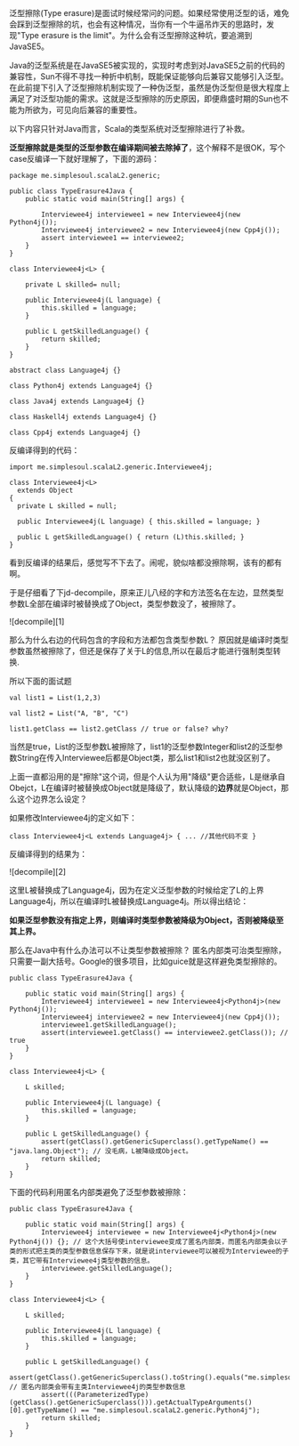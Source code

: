 泛型擦除(Type erasure)是面试时候经常问的问题。如果经常使用泛型的话，难免会踩到泛型擦除的坑，也会有这种情况，当你有一个牛逼吊炸天的思路时，发现"Type erasure is the limit"。为什么会有泛型擦除这种坑，要追溯到JavaSE5。

Java的泛型系统是在JavaSE5被实现的，实现时考虑到对JavaSE5之前的代码的兼容性，Sun不得不寻找一种折中机制，既能保证能够向后兼容又能够引入泛型。在此前提下引入了泛型擦除机制实现了一种伪泛型，虽然是伪泛型但是很大程度上满足了对泛型功能的需求。这就是泛型擦除的历史原因，即便鼎盛时期的Sun也不能为所欲为，可见向后兼容的重要性。

以下内容只针对Java而言，Scala的类型系统对泛型擦除进行了补救。

**泛型擦除就是类型的泛型参数在编译期间被去除掉了**，这个解释不是很OK，写个case反编译一下就好理解了，下面的源码：

```
package me.simplesoul.scalaL2.generic;

public class TypeErasure4Java {
    public static void main(String[] args) {
    
        Interviewee4j interviewee1 = new Interviewee4j(new Python4j());
        Interviewee4j interviewee2 = new Interviewee4j(new Cpp4j());
        assert interviewee1 == interviewee2;
    }
}

class Interviewee4j<L> {

    private L skilled= null;

    public Interviewee4j(L language) {
        this.skilled = language;
    }

    public L getSkilledLanguage() {
        return skilled;
    }
}

abstract class Language4j {}

class Python4j extends Language4j {}

class Java4j extends Language4j {}

class Haskell4j extends Language4j {}

class Cpp4j extends Language4j {}

```
反编译得到的代码：
```
import me.simplesoul.scalaL2.generic.Interviewee4j;

class Interviewee4j<L>
  extends Object
{
  private L skilled = null;

  public Interviewee4j(L language) { this.skilled = language; }

  public L getSkilledLanguage() { return (L)this.skilled; } 
}
```
看到反编译的结果后，感觉写不下去了。闹呢，貌似啥都没擦除啊，该有的都有啊。

于是仔细看了下jd-decompile，原来正儿八经的字和方法签名在左边，显然类型参数L全部在编译时被替换成了Object，类型参数没了，被擦除了。

![decompile][1]

那么为什么右边的代码包含的字段和方法都包含类型参数L？ 原因就是编译时类型参数虽然被擦除了，但还是保存了关于L的信息,所以在最后才能进行强制类型转换.

所以下面的面试题
```
val list1 = List(1,2,3)

val list2 = List("A, "B", "C")

list1.getClass == list2.getClass // true or false? why?
```
当然是true，List的泛型参数L被擦除了，list1的泛型参数Integer和list2的泛型参数String在传入Interviewee后都是Object类，那么list1和list2也就没区别了。

上面一直都沿用的是"擦除"这个词，但是个人认为用"降级"更合适些，L是继承自Obejct，L在编译时被替换成Object就是降级了，默认降级的**边界**就是Object，那么这个边界怎么设定？

如果修改Interviewee4j的定义如下：
```
class Interviewee4j<L extends Language4j> { ... //其他代码不变 }
```
反编译得到的结果为：

![decompile][2]

这里L被替换成了Language4j，因为在定义泛型参数的时候给定了L的上界Language4j，所以在编译时L被替换成Language4j。所以得出结论：

**如果泛型参数没有指定上界，则编译时类型参数被降级为Object，否则被降级至其上界。**

那么在Java中有什么办法可以不让类型参数被擦除？ 匿名内部类可治类型擦除，只需要一副大括号。Google的很多项目，比如guice就是这样避免类型擦除的。
```
public class TypeErasure4Java {

    public static void main(String[] args) {
        Interviewee4j interviewee1 = new Interviewee4j<Python4j>(new Python4j());
        Interviewee4j interviewee2 = new Interviewee4j(new Cpp4j());
        interviewee1.getSkilledLanguage();
        assert(interviewee1.getClass() == interviewee2.getClass()); // true
    }
}

class Interviewee4j<L> {

    L skilled;

    public Interviewee4j(L language) {
        this.skilled = language;
    }

    public L getSkilledLanguage() {
        assert(getClass().getGenericSuperclass().getTypeName() == "java.lang.Object"); // 没毛病，L被降级成Object。
        return skilled;
    }
}
```
下面的代码利用匿名内部类避免了泛型参数被擦除：
```
public class TypeErasure4Java {

    public static void main(String[] args) {
        Interviewee4j interviewee = new Interviewee4j<Python4j>(new Python4j()) {}; // 这个大括号使interviewee变成了匿名内部类，而匿名内部类会以子类的形式把主类的类型参数信息保存下来，就是说interviewee可以被视为Interviewee的子类，其它带有Interviewee4j类型参数的信息。
        interviewee.getSkilledLanguage();
    }
}

class Interviewee4j<L> {

    L skilled;

    public Interviewee4j(L language) {
        this.skilled = language;
    }

    public L getSkilledLanguage() {
        assert(getClass().getGenericSuperclass().toString().equals("me.simplesoul.scalaL2.generic.Interviewee4j<me.simplesoul.scalaL2.generic.Python4j>")); // 匿名内部类会带有主类Interviewee4j的类型参数信息
        assert(((ParameterizedType) (getClass().getGenericSuperclass())).getActualTypeArguments()[0].getTypeName() == "me.simplesoul.scalaL2.generic.Python4j");
        return skilled;
    }
}
```